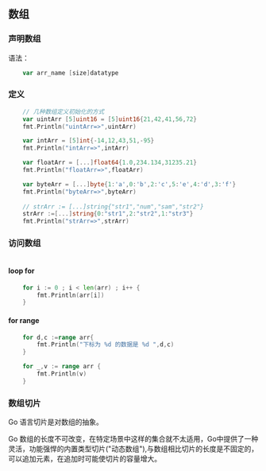 ## 数组

### 声明数组

语法：
```go
    var arr_name [size]datatype
```

### 定义

```go
	// 几种数组定义初始化的方式 
	var uintArr [5]uint16 = [5]uint16{21,42,41,56,72}
	fmt.Println("uintArr=>",uintArr)

	var intArr = [5]int{-14,12,43,51,-95}
	fmt.Println("intArr=>",intArr)

	var floatArr = [...]float64{1.0,234.134,31235.21}
	fmt.Println("floatArr=>",floatArr)

	var byteArr = [...]byte{1:'a',0:'b',2:'c',5:'e',4:'d',3:'f'}
	fmt.Println("byteArr=>",byteArr)
	
	// strArr := [...]string{"str1","num","sam","str2"}
	strArr :=[...]string{0:"str1",2:"str2",1:"str3"}
	fmt.Println("strArr=>",strArr)
```

### 访问数组
```go

```

#### loop for

```go
	for i := 0 ; i < len(arr) ; i++ {
		fmt.Println(arr[i])
	}
```

#### for range

```go
	for d,c :=range arr{
		fmt.Println("下标为 %d 的数据是 %d ",d,c)
	}
```

```go
	for _,v := range arr {
		fmt.Println(v)
	}
```


### 数组切片

Go 语言切片是对数组的抽象。

Go 数组的长度不可改变，在特定场景中这样的集合就不太适用，Go中提供了一种灵活，功能强悍的内置类型切片("动态数组"),与数组相比切片的长度是不固定的，可以追加元素，在追加时可能使切片的容量增大。






